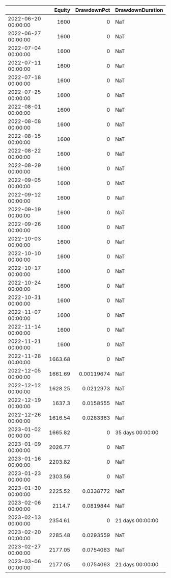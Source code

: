 |                     |   Equity |   DrawdownPct | DrawdownDuration   |
|:--------------------|---------:|--------------:|:-------------------|
| 2022-06-20 00:00:00 |  1600    |    0          | NaT                |
| 2022-06-27 00:00:00 |  1600    |    0          | NaT                |
| 2022-07-04 00:00:00 |  1600    |    0          | NaT                |
| 2022-07-11 00:00:00 |  1600    |    0          | NaT                |
| 2022-07-18 00:00:00 |  1600    |    0          | NaT                |
| 2022-07-25 00:00:00 |  1600    |    0          | NaT                |
| 2022-08-01 00:00:00 |  1600    |    0          | NaT                |
| 2022-08-08 00:00:00 |  1600    |    0          | NaT                |
| 2022-08-15 00:00:00 |  1600    |    0          | NaT                |
| 2022-08-22 00:00:00 |  1600    |    0          | NaT                |
| 2022-08-29 00:00:00 |  1600    |    0          | NaT                |
| 2022-09-05 00:00:00 |  1600    |    0          | NaT                |
| 2022-09-12 00:00:00 |  1600    |    0          | NaT                |
| 2022-09-19 00:00:00 |  1600    |    0          | NaT                |
| 2022-09-26 00:00:00 |  1600    |    0          | NaT                |
| 2022-10-03 00:00:00 |  1600    |    0          | NaT                |
| 2022-10-10 00:00:00 |  1600    |    0          | NaT                |
| 2022-10-17 00:00:00 |  1600    |    0          | NaT                |
| 2022-10-24 00:00:00 |  1600    |    0          | NaT                |
| 2022-10-31 00:00:00 |  1600    |    0          | NaT                |
| 2022-11-07 00:00:00 |  1600    |    0          | NaT                |
| 2022-11-14 00:00:00 |  1600    |    0          | NaT                |
| 2022-11-21 00:00:00 |  1600    |    0          | NaT                |
| 2022-11-28 00:00:00 |  1663.68 |    0          | NaT                |
| 2022-12-05 00:00:00 |  1661.69 |    0.00119674 | NaT                |
| 2022-12-12 00:00:00 |  1628.25 |    0.0212973  | NaT                |
| 2022-12-19 00:00:00 |  1637.3  |    0.0158555  | NaT                |
| 2022-12-26 00:00:00 |  1616.54 |    0.0283363  | NaT                |
| 2023-01-02 00:00:00 |  1665.82 |    0          | 35 days 00:00:00   |
| 2023-01-09 00:00:00 |  2026.77 |    0          | NaT                |
| 2023-01-16 00:00:00 |  2203.82 |    0          | NaT                |
| 2023-01-23 00:00:00 |  2303.56 |    0          | NaT                |
| 2023-01-30 00:00:00 |  2225.52 |    0.0338772  | NaT                |
| 2023-02-06 00:00:00 |  2114.7  |    0.0819844  | NaT                |
| 2023-02-13 00:00:00 |  2354.61 |    0          | 21 days 00:00:00   |
| 2023-02-20 00:00:00 |  2285.48 |    0.0293559  | NaT                |
| 2023-02-27 00:00:00 |  2177.05 |    0.0754063  | NaT                |
| 2023-03-06 00:00:00 |  2177.05 |    0.0754063  | 21 days 00:00:00   |